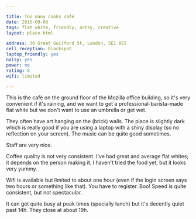 ```yaml
---

title: Too many cooks café
date: 2016-09-08
tags: flat white, friendly, artsy, creative
layout: place.html

address: 30 Great Guilford St, London, SE1 0ES
cell_reception: blackspot
laptop_friendly: yes
noisy: yes
power: no
rating: 8
wifi: limited

---
```


This is the café on the ground floor of the Mozilla office building, so it's very convenient if it's raining, and we want to get a professional-barista-made flat white but we don't want to use an umbrella or get wet.

They often have art hanging on the (brick) walls. The place is slightly dark which is really good if you are using a laptop with a shiny display (so no reflection on your screen). The music can be quite good sometimes.

Staff are very nice.

Coffee quality is not very consistent. I've had great and average flat whites; it depends on the person making it. I haven't tried the food yet, but it looks very yummy.

Wifi is available but limited to about one hour (even if the login screen says two hours or something like that). You have to register. Boo! Speed is quite consistent, but not spectacular.

It can get quite busy at peak times (specially lunch) but it's decently quiet past 14h. They close at about 19h.
